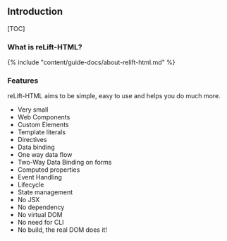 ## Introduction

[TOC]

### What is reLift-HTML?

{% include "content/guide-docs/about-relift-html.md" %}


### Features

reLift-HTML aims to be simple, easy to use and helps you do much more. 

- Very small
- Web Components
- Custom Elements
- Template literals
- Directives
- Data binding
- One way data flow
- Two-Way Data Binding on forms
- Computed properties
- Event Handling
- Lifecycle
- State management
- No JSX 
- No dependency
- No virtual DOM
- No need for CLI
- No build, the real DOM does it!
